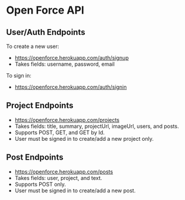 # Open Force API

## User/Auth Endpoints

To create a new user:
* https://openforce.herokuapp.com/auth/signup
* Takes fields: username, password, email

To sign in:
* https://openforce.herokuapp.com/auth/signin

## Project Endpoints

* https://openforce.herokuapp.com/projects
* Takes fields: title, summary, projectUrl, imageUrl, users, and posts.
* Supports POST, GET, and GET by Id.
* User must be signed in to create/add a new project only. 


## Post Endpoints

* https://openforce.herokuapp.com/posts
* Takes fields: user, project, and text.
* Supports POST only.
* User must be signed in to create/add a new post. 

